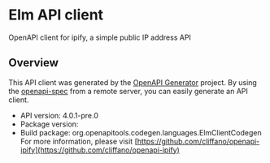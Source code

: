 # Elm API client

OpenAPI client for ipify, a simple public IP address API

## Overview
This API client was generated by the [OpenAPI Generator](https://openapi-generator.tech) project. By using the [openapi-spec](https://github.com/OAI/OpenAPI-Specification) from a remote server, you can easily generate an API client.

- API version: 4.0.1-pre.0
- Package version: 
- Build package: org.openapitools.codegen.languages.ElmClientCodegen
For more information, please visit [https://github.com/cliffano/openapi-ipify](https://github.com/cliffano/openapi-ipify)
